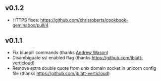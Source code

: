 ## v0.1.2
* HTTPS fixes: https://github.com/chrisroberts/cookbook-geminabox/pull/4

## v0.1.1
* Fix bluepill commands (thanks [Andrew Wason](https://github.com/rectalogic))
* Disambiguate ssl enabled flag (thanks https://github.com/jblatt-verticloud)
* Remove extra double quote from unix domain socket in unicorn config file (thanks https://github.com/jblatt-verticloud)
